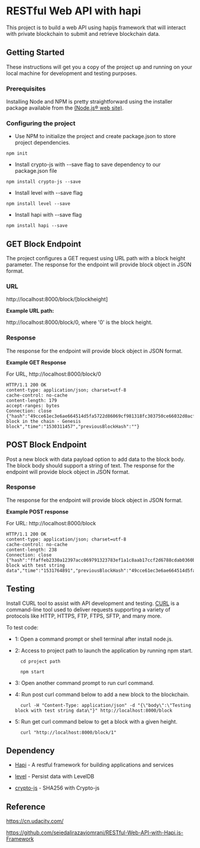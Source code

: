 # RESTful Web API with hapi

This project is to build a web API using hapijs framework that will interact with private blockchain to submit and retrieve blockchain data.

## Getting Started

These instructions will get you a copy of the project up and running on your local machine for development and testing purposes.

### Prerequisites

Installing Node and NPM is pretty straightforward using the installer package available from the [(Node.js® web site)](https://nodejs.org/en/).

### Configuring the project

- Use NPM to initialize the project and create package.json to store project dependencies.
```
npm init
```
- Install crypto-js with --save flag to save dependency to our package.json file
```
npm install crypto-js --save
```
- Install level with --save flag
```
npm install level --save
```
- Install hapi with --save flag
```
npm install hapi --save
```

## GET Block Endpoint

The project configures a GET request using URL path with a block height parameter. The response for the endpoint will provide block object in JSON format.

### URL

http://localhost:8000/block/[blockheight]

**Example URL path:**

http://localhost:8000/block/0, where '0' is the block height.

### Response

The response for the endpoint will provide block object in JSON format.

**Example GET Response**

For URL, http://localhost:8000/block/0

    HTTP/1.1 200 OK
    content-type: application/json; charset=utf-8
    cache-control: no-cache
    content-length: 179
    accept-ranges: bytes
    Connection: close 
	{"hash":"49cce61ec3e6ae664514d5fa5722d86069cf981318fc303750ce66032d0acff3","height":0,"body":"First block in the chain - Genesis block","time":"1530311457","previousBlockHash":""}

## POST Block Endpoint

Post a new block with data payload option to add data to the block body. The block body should support a string of text. The response for the endpoint will provide block object in JSON format.

### Response

The response for the endpoint will provide block object in JSON format.

**Example POST response**

For URL: http://localhost:8000/block

	HTTP/1.1 200 OK
	content-type: application/json; charset=utf-8
	cache-control: no-cache
	content-length: 238
	Connection: close
	{"hash":"ffaffeb2330a12397acc069791323783ef1a1c8aab17ccf2d6788cdab0360b90","height":1,"body":"Testing block with test string data","time":"1531764891","previousBlockHash":"49cce61ec3e6ae664514d5fa5722d86069cf981318fc303750ce66032d0acff3"}

## Testing

Install CURL tool to assist with API development and testing. 
[CURL](https://curl.haxx.se/) is a command-line tool used to deliver requests supporting a variety of protocols like HTTP, HTTPS, FTP, FTPS, SFTP, and many more.

To test code:

- 1: Open a command prompt or shell terminal after install node.js.

- 2: Access to project path to launch the application by running npm start.

		cd project path

		npm start

- 3: Open another command prompt to run curl command.

- 4: Run post curl command below to add a new block to the blockchain.

 		curl -H "Content-Type: application/json" -d "{\"body\":\"Testing block with test string data\"}" http://localhost:8000/block

- 5: Run get curl command below to get a block with a given height.

		curl "http://localhost:8000/block/1"

## Dependency

- [Hapi](https://hapijs.com) - A restful framework for building applications and services

- [level](https://github.com/Level/level) - Persist data with LevelDB

- [crypto-js](https://github.com/brix/crypto-js) - SHA256 with Crypto-js

## Reference

https://cn.udacity.com/

https://github.com/seiedalirazaviomrani/RESTful-Web-API-with-Hapi.js-Framework